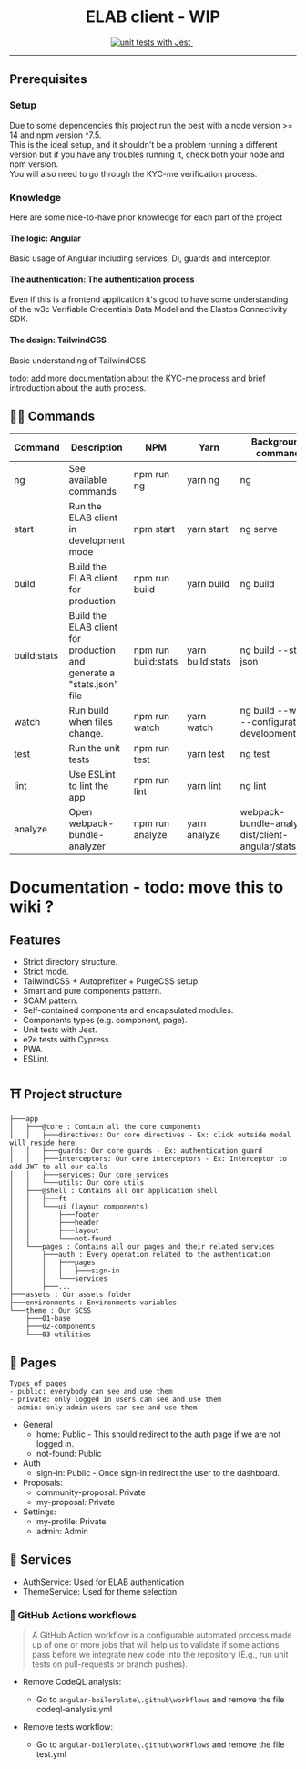 <h1 align="center">ELAB client - WIP</h1>

<p align="center">
  <a href="https://github.com/facebook/jest">
    <img src="https://jestjs.io/img/jest-badge.svg" alt="unit tests with Jest" />
  </a>&nbsp;
</p>

<hr>

## Prerequisites
### Setup
Due to some dependencies this project run the best with a node version >= 14 and npm version ^7.5.  
This is the ideal setup, and it shouldn't be a problem running a different version but if you have any troubles running it, check both your node and npm version.  
You will also need to go through the KYC-me verification process.

### Knowledge
Here are some nice-to-have prior knowledge for each part of the project
#### The logic: Angular
Basic usage of Angular including services, DI, guards and interceptor.
#### The authentication: The authentication process
Even if this is a frontend application it's good to have some understanding of the w3c Verifiable Credentials Data Model and the Elastos Connectivity SDK.
#### The design: TailwindCSS
Basic understanding of TailwindCSS   

todo: add more documentation about the KYC-me process and brief introduction about the auth process.

## 🧙‍♂️ Commands

| Command     | Description                                                             | NPM                 | Yarn             | Background command                                          |
| ----------- | ----------------------------------------------------------------------- | ------------------- | ---------------- | ----------------------------------------------------------- |
| ng          | See available commands                                                  | npm run ng          | yarn ng          | ng                                                          |
| start       | Run the ELAB client in development mode                                 | npm start           | yarn start       | ng serve                                                    |
| build       | Build the ELAB client  for production                                   | npm run build       | yarn build       | ng build                                                    |
| build:stats | Build the ELAB client  for production and generate a "stats.json" file  | npm run build:stats | yarn build:stats | ng build --stats-json                                       |
| watch       | Run build when files change.                                            | npm run watch       | yarn watch       | ng build --watch --configuration development                |
| test        | Run the unit tests                                                      | npm run test        | yarn test        | ng test                                                     |
| lint        | Use ESLint to lint the app                                              | npm run lint        | yarn lint        | ng lint                                                     |
| analyze     | Open webpack-bundle-analyzer                                   | npm run analyze     | yarn analyze     | webpack-bundle-analyzer dist/client-angular/stats.json |


# Documentation - todo: move this to wiki ?
## Features

- Strict directory structure.
- Strict mode.
- TailwindCSS + Autoprefixer + PurgeCSS setup.
- Smart and pure components pattern.
- SCAM pattern.
- Self-contained components and encapsulated modules.
- Components types (e.g. component, page).
- Unit tests with Jest.
- e2e tests with Cypress.
- PWA.
- ESLint.

## ⛩️ Project structure

```console
├───app
│   ├───@core : Contain all the core components
│   │   ├───directives: Our core directives - Ex: click outside modal will reside here
│   │   ├───guards: Our core guards - Ex: authentication guard
│   │   ├───interceptors: Our core interceptors - Ex: Interceptor to add JWT to all our calls
│   │   ├───services: Our core services
│   │   └───utils: Our core utils
│   ├───@shell : Contains all our application shell
│   │   ├───ft
│   │   └───ui (layout components)
│   │       ├───footer
│   │       ├───header
│   │       ├───layout
│   │       └───not-found
│   └───pages : Contains all our pages and their related services
│       ├───auth : Every operation related to the authentication
│       │   ├───pages
│       │   │   ├───sign-in
│       │   └───services
│       ├───...
├───assets : Our assets folder
├───environments : Environments variables
└───theme : Our SCSS
    ├───01-base
    ├───02-components
    └───03-utilities
```


## 📄 Pages

```
Types of pages  
- public: everybody can see and use them
- private: only logged in users can see and use them
- admin: only admin users can see and use them
```

- General
  - home: Public - This should redirect to the auth page if we are not logged in.
  - not-found: Public 
- Auth
  - sign-in: Public - Once sign-in redirect the user to the dashboard.
- Proposals: 
  - community-proposal: Private
  - my-proposal: Private
- Settings:
  - my-profile: Private
  - admin: Admin

## 📡 Services

- AuthService: Used for ELAB authentication 
- ThemeService: Used for theme selection

### 🌠 GitHub Actions workflows

> A GitHub Action workflow is a configurable automated process made up of one or more jobs that will help us to validate if some actions pass before we integrate new code into the repository (E.g., run unit tests on pull-requests or branch pushes).

- Remove CodeQL analysis:  
  - Go to `angular-boilerplate\.github\workflows` and remove the file codeql-analysis.yml

- Remove tests workflow:  
  - Go to `angular-boilerplate\.github\workflows` and remove the file test.yml
